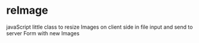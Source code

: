 # reImage
javaScript little class to resize Images on client side in file input and send to server Form with new Images
